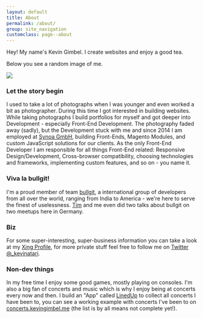 ```yaml
---
layout: default
title: About
permalink: /about/
group: site_navigation
customclass: page--about
---
```


Hey! My name's Kevin Gimbel. I create websites and enjoy a good tea.

Below you see a random image of me.

<img src="https://lh3.googleusercontent.com/zKr_1iJFiWqxM8YqYojdBoJiVL79u0z7aWYAd4EUC8gG46uoehPFGsfSzU-9X9VJd8vmQbTpW7GYkoprk0iON26ZREwhD3w8OxdccpDlx7fRn_NdZSacHf-mPUILBFcckA-HpbcL5OuKYx_f-13bMpnQ2mwUwNVSbLJJQZuXEUhrRWD0we1FJdJwf_P3gZOiYlE3DPjDGL_O4mMwf-rD4RsewxlGkbuAZkmlDsl0MZTZK6T-ASzivg8aF6JGcyA-OYdxkJueVVrw8nukVpFflj_oMxdxfhyF6IYXh_jMFNp86hk9iPNzt-GSV5tXaS_nHA1YscWffeERK2TidrnXS4vLLmuwTImC2oY9t_aT5dz75bRrHB3YumqPyVaCe8lBU-sLzvNIiy1F2BrjGkvNrF-ucnFxQIwTfCPCwkasL1vbEpCcuXjtNferWOtOXUJ9SipfUSerzCcc_JblsLHUsfLXg6znaLQa4PIDQUBPzyf4KhGvMqgXp_8cO1W45OoN80Cww49mhz83vw2u6hRkk9lvukQQLf4wEErAbH0o88qp9q-JqFPyQhhzn6-THbo=w1728-h972-no" id="itseme" />

### Let the story begin

I used to take a lot of photographs when I was younger and even worked a bit as photographer. During this time I got interested in building websites. While taking photographs I build portfolios for myself and got deeper into Development - especially Front-End Development. The photography faded away (sadly), but the Development stuck with me and since 2014 I am employed at [Synoa GmbH](http://synoa.de "Magento Agentur für B2B-Online-Shops"), building Front-Ends, Magento Modules, and custom JavaScript solutions for our clients. As the only Front-End Developer I am responsible for all things Front-End related: Responsive Design/Development, Cross-browser compatibility, choosing technologies and frameworks, implementing custom features, and so on - you name it.

### Viva la bullgit!
I'm a proud member of team [bullgit](https://bullg.it "See the bullgit website"), a international group of developers from all over the world, ranging from India to America - we're here to serve the finest of uselessness. [Tim](https://twitter.com/TimPietrusky) and me even did two talks about bullgit on two meetups here in Germany.

### Biz
For some super-interesting, super-business information you can take a look at my [Xing Profile](https://www.xing.com/profile/Kevin_Gimbel "See my Xing Profile"), for more private stuff feel free to follow me on [Twitter @_kevinatari](https://twitter.com/_kevinatari "Follow me on Twitter!").

### Non-dev things
In my free time I enjoy some good games, mostly playing on consoles. I'm also a big fan of concerts and music which is why I enjoy being at concerts every now and then. I build an "App" called [LinedUp](https://github.com/kevingimbel/LinedUp) to collect all concerts I have been to, you can see a working example with concerts I've been to on [concerts.kevingimbel.me](https://concerts.kevingimbel.me) (the list is by all means not complete yet!).


<script type="text/javascript">
(function(window, document, undefined) {
  var img_container = document.getElementById('itseme');
  var images = [
    "https://lh3.googleusercontent.com/Ao9W3EPxBtO1aLqnOjd7KgWQRMnsAa4NhS5ikiOD7reHoM85PiJ3J-3Mv2YcxyoNenScLtocYVY_1LeRdy946chFrrfj0pYiiAcZj_zoAPrVCtRJoYHjGg6S2ymrfiC0NGOVP1KX6GTAAK5szgHsOX3L2sVeJ9j6dFwQDGo8t9sq1jX3RxoMUwE0IhPkLOoiR1AALcggdeDIPPABmW7e4M26gh4H6xqf_G195JFIoaT-o_emQLZfdo1GMWYo4f2UZIG2lWH3DVKISNuHOs0Y2r4rNPPHe6GzDc2Iz68JdevKzNdFoTmYO_yfeJdOIJsewDg_T25wGux4hGCF-iwXme2_tlZdmQ55xNkxka30My6mHfJE3qzLBEFeWVDsOM2q-Tpa0ZVJ3CdqaesX4GJXXjlIK93SeP_GZOR-Z8Q0IsJN9MF9Sxk3MMQbYmxqwvShJrtYvrIzFFwSmZQ-NquNZ_X0l2rSQ5Us0clbK-yXml2mLRr8xpnZF-lxdY4sBBo86EKT9MonG8INyINJ5wgnxeZuMb3plwgRm4QvDvRFwoHthCS9dto7RgTX8vg5JeY=w1728-h972-no",
    "https://lh3.googleusercontent.com/5VrPHqycz5Euc0XAS0Ug2jixxfEXHBi79iUqNbtCcYQz-V_8-SvvHeZm082a2-_V1tYLnF7QvVg6u6jNKP_zDQ2mgtj_O-cZANBBmcHdd8knsKO9toudH23lqU5Rh8OVCwOSmGhXBJnSiVLdtdNgBBLaOc9yd4BPN9SErnJ6XD5UTkWAvAbHDMQititQruhs0W4oA-QP3rKHeaByh7E2umuzH33TKX2eTZJUrbJxSyDgpYAAfgTIK6oh2hvXdsXPGFbepVaF97fhU9bbppWxIRapdH55NC9vYwbsjWJ-riaWLg_J-kQlvZaap0e0RBrtVQgp5SY1tefhCdd6WUG2kr_SqO9b8Ezutql_sBrsS0HVMGIiwDRhjCW8AJBccA8SMC9lxrrhozvTlIOQNyxNLQaAm9sGMM4l7AEJ_f0RxRTzpUaYTi5kdx-LQ4BDMMDpyrDUaq2BRO_Moz7vLru9IOfR4Z93R25tcbEhlXSUAhX_AHriA72IyRDfZaKnVXAYV3jwVlLcVP0Uz_BZw6G-TFFRzLkF_9NAjbi2hR2RPfCENECzeotvhKhRPhVlmN8=w1728-h972-no",
    "https://lh3.googleusercontent.com/AU-fomZjlfCByVkBbeJv_msz0aNg3okdsL6g4D2KqSvsDysUxLaIfvHtg1tgp7j2suYaVJHUCQaa8eg0cwO1yRU9GgyJwjflGYP1k8kkOB_ydUpV0wD1iGi6STbtBVjOy13wuPjvfrDYejxaom3uGBMARuJWPaOcXQNCgIAu5BrB8-hC5P1BIu-acHf3U5_gVr4d-HTpiKoZPqMyRy6uJnQfw6roAGpUKHXusfSfqQaqaaVgvTtSiPiAyLzg-UEAu7wMGCV5kKMuvmcPwmqOXl0wfTMOPmUThvITCvrJNp4a57K7UbXNaRp1rYMbPlWyqLrP_DsNmv4jj0YLHPueuY7Vfsdp4n2vP1uYLVqD_ygz084bG_spjmkMnA82XUbBW9rtomlHvg4ZAYR7_J8WRcn6vkt1xkkSc0GRBZ3XfQeLiCqe7C_KseKi217niPh8KyXeZRQMNl3p7VNiqqwxD03xDPPBiI_rXnx9ZgyuCMFAQzXa40yEJ1PzkrOHWNQ-Qi_ZxY0BPaqZYwzfY92rkn8a37ClmimAeejNj32fQHaZCUH27j1rsEq8lnlgyBg=w1728-h972-no",
    "https://lh3.googleusercontent.com/T5ikygmnCOp5JdN8PmQfw1UIsyUUtpFH_SVUgb0RpRG3tt7F4yX5W-KzrCh1b1uNruRcAFlNOpPgGCBKuCWmclhOvdeOspcP55-uN5b2j-XS9TJQnLy0rkuX3-H4XDW2WT4LAV9yoQnGHezqDlzdVFi0EdGHeJa9o3sDz5DIW1V4WMFrSMlDOFaQR4QtppIeLO3mGU9cPBvCrkWbSB9zq7nkT0EwstFZwMMKE0NE6aYKKpMwCU8Js5fovD3CW6MXkTRvcQL8cWcTBjbomWtmsndayt4EkaQ1Ehg3wRqru5w4D9U2s8SEYgrJgup5hpp9VLEjDmgXOA3agIpxUG89PEzQWfHhVx0_-6z33FxWGyhH9ekp7ggTVNfd9RY3dtHP6Iz3USfKj8cjJCN9Mgg9m5_YrJd3sGHn3n6GDsMJnx2SmAIqwqcqKjM2boPB7wFBlrn5WVejdKWqbgzAzgDRS-uybSkvTHa_Qo0HFyW7oji6ixgrjjZojzapqokzgv6FJ5PnHtG09q_F-hyjVJDVTgJNSY_ocH4CBMqYmSPuqhdlum05xGq2v6Eol82Wgmk=w1296-h972-no"
  ];
  var max = images.length;
  var min = 1;
  var rand = Math.floor( (Math.random() * (max - min)) + min );
  console.log(rand);
  var rand_img = images[rand];
  img_container.src = rand_img;
}(window, document))
</script>
